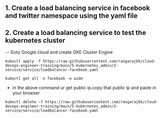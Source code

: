 
## 1. Create a load balancing service in facebook and twitter namespace using the yaml file

## 2. Create a load balancing service to test the kubernetes cluster

-- Goto Google cloud and create GKE Cluster Engine


```
kubectl apply -f https://raw.githubusercontent.com/rangarajbk/cloud-devops-engineer-training/main/5-kubernetes_admin/2-service/service/loadbalancer-facebook.yaml
```

```
kubectl get all -n facebook -o wide
```

- in the above command ur get public ip.copy that public ip and paste in your browser

```
kubectl delete -f https://raw.githubusercontent.com/rangarajbk/cloud-devops-engineer-training/main/5-kubernetes_admin/2-service/service/loadbalancer-facebook.yaml
```
